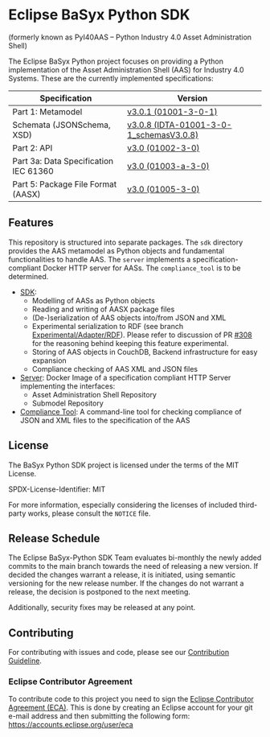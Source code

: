 # Eclipse BaSyx Python SDK

(formerly known as PyI40AAS – Python Industry 4.0 Asset Administration Shell)

The Eclipse BaSyx Python project focuses on providing a Python implementation of the Asset Administration Shell (AAS) 
for Industry 4.0 Systems. 
These are the currently implemented specifications:

| Specification                         | Version                                                                                                                                                                         |
|---------------------------------------|---------------------------------------------------------------------------------------------------------------------------------------------------------------------------------|
| Part 1: Metamodel                     | [v3.0.1 (01001-3-0-1)](https://industrialdigitaltwin.org/wp-content/uploads/2024/06/IDTA-01001-3-0-1_SpecificationAssetAdministrationShell_Part1_Metamodel.pdf)                   |
| Schemata (JSONSchema, XSD)            | [v3.0.8 (IDTA-01001-3-0-1_schemasV3.0.8)](https://github.com/admin-shell-io/aas-specs/releases/tag/IDTA-01001-3-0-1_schemasV3.0.8)                                              |
| Part 2: API                           | [v3.0 (01002-3-0)](https://industrialdigitaltwin.org/en/wp-content/uploads/sites/2/2023/06/IDTA-01002-3-0_SpecificationAssetAdministrationShell_Part2_API_.pdf)                 |
| Part 3a: Data Specification IEC 61360 | [v3.0 (01003-a-3-0)](https://industrialdigitaltwin.org/wp-content/uploads/2023/04/IDTA-01003-a-3-0_SpecificationAssetAdministrationShell_Part3a_DataSpecification_IEC61360.pdf) |
| Part 5: Package File Format (AASX)    | [v3.0 (01005-3-0)](https://industrialdigitaltwin.org/wp-content/uploads/2023/04/IDTA-01005-3-0_SpecificationAssetAdministrationShell_Part5_AASXPackageFileFormat.pdf)           |

## Features
This repository is structured into separate packages. 
The `sdk` directory provides the AAS metamodel as Python objects and fundamental functionalities to handle AAS.
The `server` implements a specification-compliant Docker HTTP server for AASs.
The `compliance_tool` is to be determined.

* [SDK](./sdk/README.md):
  * Modelling of AASs as Python objects
  * Reading and writing of AASX package files
  * (De-)serialization of AAS objects into/from JSON and XML
  * Experimental serialization to RDF (see branch [Experimental/Adapter/RDF](https://github.com/eclipse-basyx/basyx-python-sdk/tree/Experimental/Adapter/RDF/basyx/aas/adapter/rdf)).
    Please refer to discussion of PR [#308](https://github.com/eclipse-basyx/basyx-python-sdk/pull/308) for the reasoning behind keeping this feature experimental. 
  * Storing of AAS objects in CouchDB, Backend infrastructure for easy expansion 
  * Compliance checking of AAS XML and JSON files
* [Server](./server/README.md): Docker Image of a specification compliant HTTP Server implementing the interfaces:
  * Asset Administration Shell Repository
  * Submodel Repository
* [Compliance Tool](./compliance_tool/README.md): A command-line tool for checking compliance of JSON and XML files
  to the specification of the AAS

## License

The BaSyx Python SDK project is licensed under the terms of the MIT License.

SPDX-License-Identifier: MIT

For more information, especially considering the licenses of included third-party works, please consult the `NOTICE`
file.

## Release Schedule

The Eclipse BaSyx-Python SDK Team evaluates bi-monthly the newly added commits to the main branch towards the need 
of releasing a new version.
If decided the changes warrant a release, it is initiated, using semantic versioning for the new release number.
If the changes do not warrant a release, the decision is postponed to the next meeting.

Additionally, security fixes may be released at any point.

## Contributing

For contributing with issues and code, please see our [Contribution Guideline](./CONTRIBUTING.md).

### Eclipse Contributor Agreement

To contribute code to this project you need to sign the [Eclipse Contributor Agreement (ECA)](https://www.eclipse.org/legal/ECA.php).
This is done by creating an Eclipse account for your git e-mail address and then submitting the following form: https://accounts.eclipse.org/user/eca
